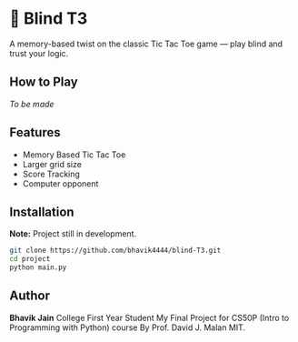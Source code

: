 # 🧩 Blind T3
A memory-based twist on the classic Tic Tac Toe game — play blind and trust your logic.

## How to Play 
_To be made_

## Features
- Memory Based Tic Tac Toe
- Larger grid size
- Score Tracking
- Computer opponent

## Installation
**Note:** Project still in development.

```bash
git clone https://github.com/bhavik4444/blind-T3.git
cd project
python main.py
```

## Author
**Bhavik Jain** 
College First Year Student
My Final Project for CS50P (Intro to Programming with Python) course By Prof. David J. Malan MIT. 
